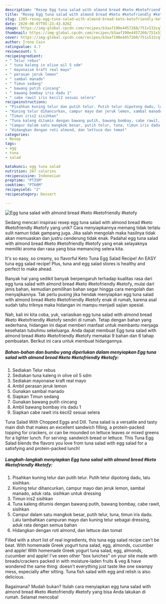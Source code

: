 ```yaml
---
description: "Resep Egg tuna salad with almond bread #keto #ketofriendly #ketofy yang Lezat Sekali"
title: "Resep Egg tuna salad with almond bread #keto #ketofriendly #ketofy yang Lezat Sekali"
slug: 1305-resep-egg-tuna-salad-with-almond-bread-keto-ketofriendly-ketofy-yang-lezat-sekali
date: 2020-06-07T05:23:43.826Z
image: https://img-global.cpcdn.com/recipes/b3aaf190e4457260/751x532cq70/egg-tuna-salad-with-almond-bread-keto-ketofriendly-ketofy-foto-resep-utama.jpg
thumbnail: https://img-global.cpcdn.com/recipes/b3aaf190e4457260/751x532cq70/egg-tuna-salad-with-almond-bread-keto-ketofriendly-ketofy-foto-resep-utama.jpg
cover: https://img-global.cpcdn.com/recipes/b3aaf190e4457260/751x532cq70/egg-tuna-salad-with-almond-bread-keto-ketofriendly-ketofy-foto-resep-utama.jpg
author: Irene Cain
ratingvalue: 4.7
reviewcount: 5
recipeingredient:
- " Telur rebus"
- " tuna kaleng in olive oil 5 sdm"
- " mayonaise kraft real mayo"
- " perasan jeruk lemon"
- " sambal manado"
- " Timun sedang"
- " bawang putih cincang"
- " bawang bombay iris dadu 1"
- " cabe rawit iris kecil2 sesuai selera"
recipeinstructions:
- "Pisahkan kuning telur dan putih telur. Putih telur dipotong dadu, lalu sisihkan."
- "Kuning telur dihancurkan, campur mayo dan jeruk lemon, sambal manado, aduk rata. sisihkan untuk dressing"
- "Timun iris2 sisihkan"
- "Tuna kaleng ditumis dengan bawang putih, bawang bombay, cabe rawit, sisihkan"
- "Campur dalam satu mangkok besar, putih telur, tuna, timun iris dadu. Lalu tambahkan campuran mayo dan kuning telur sebagai dressing, aduk rata dengan semua bahan"
- "Hidangkan dengan roti almond, dan lettuce dan tomat"
categories:
- Resep
tags:
- egg
- tuna
- salad

katakunci: egg tuna salad 
nutrition: 267 calories
recipecuisine: Indonesian
preptime: "PT35M"
cooktime: "PT60M"
recipeyield: "2"
recipecategory: Dessert

---
```



![Egg tuna salad with almond bread #keto #ketofriendly #ketofy](https://img-global.cpcdn.com/recipes/b3aaf190e4457260/751x532cq70/egg-tuna-salad-with-almond-bread-keto-ketofriendly-ketofy-foto-resep-utama.jpg)

Sedang mencari inspirasi resep egg tuna salad with almond bread #keto #ketofriendly #ketofy yang unik? Cara menyiapkannya memang tidak terlalu sulit namun tidak gampang juga. Jika salah mengolah maka hasilnya tidak akan memuaskan dan justru cenderung tidak enak. Padahal egg tuna salad with almond bread #keto #ketofriendly #ketofy yang enak selayaknya memiliki aroma dan rasa yang bisa memancing selera kita.

It&#39;s so easy, so creamy, so flavorful Keto Tuna Egg Salad Recipe! An EASY tuna egg salad recipe! Plus, tuna and egg salad stores is healthy and perfect to make ahead.

Banyak hal yang sedikit banyak berpengaruh terhadap kualitas rasa dari egg tuna salad with almond bread #keto #ketofriendly #ketofy, mulai dari jenis bahan, kemudian pemilihan bahan segar hingga cara mengolah dan menyajikannya. Tak perlu pusing jika hendak menyiapkan egg tuna salad with almond bread #keto #ketofriendly #ketofy enak di rumah, karena asal sudah tahu triknya maka hidangan ini mampu menjadi sajian spesial.


Nah, kali ini kita coba, yuk, variasikan egg tuna salad with almond bread #keto #ketofriendly #ketofy sendiri di rumah. Tetap dengan bahan yang sederhana, hidangan ini dapat memberi manfaat untuk membantu menjaga kesehatan tubuhmu sekeluarga. Anda dapat membuat Egg tuna salad with almond bread #keto #ketofriendly #ketofy memakai 9 bahan dan 6 tahap pembuatan. Berikut ini cara untuk membuat hidangannya.

<!--inarticleads1-->

##### Bahan-bahan dan bumbu yang diperlukan dalam menyiapkan Egg tuna salad with almond bread #keto #ketofriendly #ketofy:

1. Sediakan  Telur rebus
1. Sediakan  tuna kaleng in olive oil 5 sdm
1. Sediakan  mayonaise kraft real mayo
1. Ambil  perasan jeruk lemon
1. Gunakan  sambal manado
1. Siapkan  Timun sedang
1. Gunakan  bawang putih cincang
1. Ambil  bawang bombay iris dadu 1
1. Siapkan  cabe rawit iris kecil2 sesuai selera


Tuna Salad With Chopped Eggs and Dill. Tuna salad is a versatile and tasty main dish that makes an excellent sandwich filling, a protein-packed topping for crackers, or can be mounded on lettuce leaves or mixed greens for a lighter lunch. For serving: sandwich bread or lettuce. This Tuna Egg Salad blends the flavors you love from tuna salad with egg salad for a satisfying and protein-packed lunch! 

<!--inarticleads2-->

##### Langkah-langkah menyiapkan Egg tuna salad with almond bread #keto #ketofriendly #ketofy:

1. Pisahkan kuning telur dan putih telur. Putih telur dipotong dadu, lalu sisihkan.
1. Kuning telur dihancurkan, campur mayo dan jeruk lemon, sambal manado, aduk rata. sisihkan untuk dressing
1. Timun iris2 sisihkan
1. Tuna kaleng ditumis dengan bawang putih, bawang bombay, cabe rawit, sisihkan
1. Campur dalam satu mangkok besar, putih telur, tuna, timun iris dadu. Lalu tambahkan campuran mayo dan kuning telur sebagai dressing, aduk rata dengan semua bahan
1. Hidangkan dengan roti almond, dan lettuce dan tomat


Filled with a short list of real ingredients, this tuna egg salad recipe can&#39;t be beat. With homemade Greek yogurt tuna salad, egg, almonds, cucumber and apple! With homemade Greek yogurt tuna salad, egg, almonds, cucumber and apple! I&#39;ve seen other &#34;box lunches&#34; on your site made with breads/crackers packed in with moisture-laden fruits &amp; veg &amp; have wondered the same thing: doesn&#39;t everything just taste like one swampy mess, especially after sitting. Tuna fish salad with egg and relish is also delicious. 

Bagaimana? Mudah bukan? Itulah cara menyiapkan egg tuna salad with almond bread #keto #ketofriendly #ketofy yang bisa Anda lakukan di rumah. Selamat mencoba!
